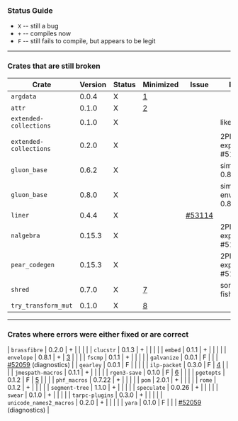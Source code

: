 ### Status Guide

- `X` -- still a bug
- `+` -- compiles now
- `F` -- still fails to compile, but appears to be legit

---

### Crates that are still broken

| Crate                  | Version | Status | Minimized | Issue      | Notes |
| -----                  | ---     | ---    | ---       | ---        | ---   |
| `argdata`              | 0.0.4   | X      | [1][]     |            | |
| `attr`                 | 0.1.0   | X      | [2][]     |            | |
| `extended-collections` | 0.1.0   | X      |           |            | like 0.2.0 |
| `extended-collections` | 0.2.0   | X      |           |            | 2PB expansion? #51915 |
| `gluon_base`           | 0.6.2   | X      |           |            | similar to 0.8.0 |
| `gluon_base`           | 0.8.0   | X      |           |            | similar to envelope-0.8.1 ? |
| `liner`                | 0.4.4   | X      |           | [#53114][] | |
| `nalgebra`             | 0.15.3  | X      |           |            | 2PB expansion? #51915 |
| `pear_codegen`         | 0.15.3  | X      |           |            | 2PB expansion? #51915 |
| `shred`                | 0.7.0   | X      | [7][]     |            | something fishy here |
| `try_transform_mut`    | 0.1.0   | X      | [8][]     |            | |

---

### Crates where errors were either fixed or are correct

| `brassfibre`           | 0.2.0   | +      |           |            | |
| `clucstr`              | 0.1.3   | +      |           |            | |
| `embed`                | 0.1.1   | +      |           |            | |
| `envelope`             | 0.8.1   | +      | [3][]     |            | |
| `fscmp`                | 0.1.1   | +      |           |            | |
| `galvanize`            | 0.0.1   | F      |           |            | [#52059][] (diagnostics) |
| `gearley`              | 0.0.1   | F      |           |            | |
| `ilp-packet`           | 0.3.0   | F      | [4][]     |            | |
| `jmespath-macros`      | 0.1.1   | +      |           |            | |
| `rgen3-save`           | 0.1.0   | F      | [6][]     |            | |
| `pgetopts`             | 0.1.2   | F      | [5][]     |            | |
| `phf_macros`           | 0.7.22  | +      |           |            | |
| `pom`                  | 2.0.1   | +      |           |            | |
| `rome`                 | 0.1.2   | +      |           |            | |
| `segment-tree`         | 1.1.0   | +      |           |            | |
| `speculate`            | 0.0.26  | +      |           |            | |
| `swear`                | 0.1.0   | +      |           |            | |
| `tarpc-plugins`        | 0.3.0   | +      |           |            | |
| `unicode_names2_macros` | 0.2.0  | +      |           |            | |
| `yara`                 | 0.1.0   | F      |           |            | [#52059][] (diagnostics) |


[1]: https://play.rust-lang.org/?gist=1e7555092563371569caadb0d35b897c&version=nightly&mode=debug&edition=2015
[2]: https://play.rust-lang.org/?gist=46146e256a3e138cbd42d0ee34b43571&version=nightly&mode=debug&edition=2015
[3]: https://play.rust-lang.org/?gist=d3eedb59571edff7d7ff0975c44e8faa&version=nightly&mode=debug&edition=2015
[4]: https://play.rust-lang.org/?gist=fcd15716ab77c5aaf787471a87beebb2&version=nightly&mode=debug&edition=2015
[5]: https://play.rust-lang.org/?gist=8c34aede2762d2bb408f98a0e004f514&version=nightly&mode=debug&edition=2015
[#53114]: https://github.com/rust-lang/rust/issues/53114
[6]: https://play.rust-lang.org/?gist=104d7f51c89e5d6b332dfd7e9090d6a2&version=nightly&mode=debug&edition=2015
[7]: https://gist.github.com/nikomatsakis/e795e4f05bf7119540f351927e1965e6
[8]: https://play.rust-lang.org/?gist=018e37797b3965890528ef25791bce50&version=nightly&mode=debug&edition=2015
[#52059]: https://github.com/rust-lang/rust/issues/52059
